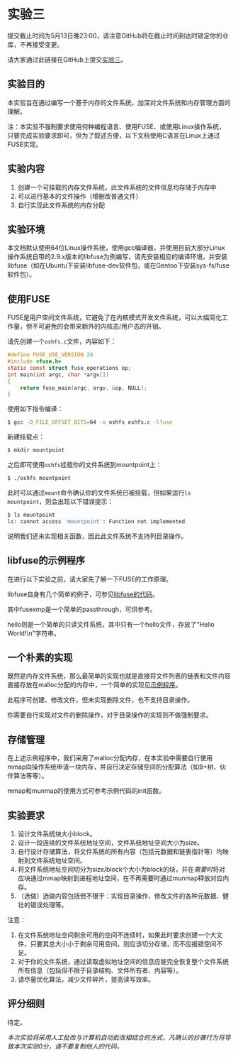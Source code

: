 实验三
======

提交截止时间为5月13日晚23:00，请注意GitHub将在截止时间到达时锁定你的仓库，不再接受变更。

请大家通过此链接在GitHub上提交[实验三](https://classroom.github.com/a/yeJkKW4S)。


实验目的
--------

本实验旨在通过编写一个基于内存的文件系统，加深对文件系统和内存管理方面的理解。

注：本实验不强制要求使用何种编程语言、使用FUSE、或使用Linux操作系统，只要完成实验要求即可，但为了叙述方便，以下文档使用C语言在Linux上通过FUSE实现。


实验内容
--------

1. 创建一个可挂载的内存文件系统，此文件系统的文件信息均存储于内存中
2. 可以进行基本的文件操作（增删改普通文件）
3. 自行实现此文件系统的内存分配


实验环境
--------

本文档默认使用64位Linux操作系统，使用gcc编译器，并使用目前大部分Linux操作系统自带的2.9.x版本的libfuse为例编写，请先安装相应的编译环境，并安装libfuse（如在Ubuntu下安装libfuse-dev软件包，或在Gentoo下安装sys-fs/fuse软件包）。


使用FUSE
--------

FUSE是用户空间文件系统，它避免了在内核模式开发文件系统，可以大幅简化工作量，但不可避免的会带来额外的内核态/用户态的开销。

请先创建一个`oshfs.c`文件，内容如下：

```c
#define FUSE_USE_VERSION 26
#include <fuse.h>
static const struct fuse_operations op;
int main(int argc, char *argv[])
{
    return fuse_main(argc, argv, &op, NULL);
}
```

使用如下指令编译：

```sh
$ gcc -D_FILE_OFFSET_BITS=64 -o oshfs oshfs.c -lfuse
```

新建挂载点：

```sh
$ mkdir mountpoint
```

之后即可使用`oshfs`挂载你的文件系统到mountpoint上：

```sh
$ ./oshfs mountpoint
```

此时可以通过`mount`命令确认你的文件系统已被挂载，但如果运行`ls mountpoint`，则会出现以下错误提示：

```sh
$ ls mountpoint
ls: cannot access 'mountpoint': Function not implemented
```

说明我们还未实现相关函数，因此此文件系统不支持列目录操作。


libfuse的示例程序
-----------------

在进行以下实验之前，请大家先了解一下FUSE的工作原理。

libfuse自身有几个简单的例子，可参见[libfuse的代码](https://github.com/libfuse/libfuse/tree/fuse_2_9_bugfix/example)。

其中fusexmp是一个简单的passthrough，可供参考。

hello则是一个简单的只读文件系统，其中只有一个hello文件，存放了"Hello World!\n"字符串。


一个朴素的实现
--------------

既然是内存文件系统，那么最简单的实现也就是直接将文件列表的链表和文件内容直接存放在malloc分配的内存中，一个简单的实现见[示例程序](oshfs.c)。

此程序可创建、修改文件，但未实现删除文件，也不支持目录操作。

你需要自行实现对文件的删除操作，对于目录操作的实现则不做强制要求。


存储管理
--------

在上述示例程序中，我们采用了malloc分配内存，在本实验中需要自行使用mmap向操作系统申请一块内存，并自行决定存储空间的分配算法（如B+树、伙伴算法等等）。

mmap和munmap的使用方式可参考示例代码的init函数。


实验要求
--------

1. 设计文件系统块大小block。
2. 设计一段连续的文件系统地址空间，文件系统地址空间大小为size。
3. 自行设计存储算法，将文件系统的所有内容（包括元数据和链表指针等）均映射到文件系统地址空间。
4. 将文件系统地址空间切分为size/block个大小为block的块，并在*需要时*将对应块通过mmap映射到进程地址空间，在不再需要时通过munmap释放对应内存。
5. （选做）选做内容包括但不限于：实现目录操作、修改文件的各种元数据、健壮的错误处理等。

注意：

1. 在文件系统地址空间剩余可用的空间不连续时，如果此时要求创建一个大文件，只要其总大小小于剩余可用空间，则应该切分存储，而不应报错空间不足。
2. 对于你的文件系统，通过读取虚拟地址空间的信息应能完全恢复整个文件系统所有信息（包括但不限于目录结构、文件所有者、内容等）。
3. 请尽量优化算法，减少文件碎片，提高读写效率。


评分细则
--------

待定。

*本次实验将采用人工批改与计算机自动批改相结合的方式，凡确认的抄袭行为将导致本次实验0分，请不要复制他人的代码。*
